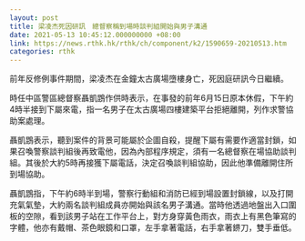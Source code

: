 ```yaml
---
layout: post
title: 梁凌杰死因研訊　總督察稱到場時談判組開始與男子溝通
date: 2021-05-13 10:45:12.000000000 +08:00
link: https://news.rthk.hk/rthk/ch/component/k2/1590659-20210513.htm
categories: rthk
---
```


前年反修例事件期間，梁凌杰在金鐘太古廣場墮樓身亡，死因庭研訊今日繼續。

時任中區警區總督察聶凱鵾作供時表示，在事發的前年6月15日原本休假，下午約4時半接到下屬來電，指一名男子在太古廣場四樓建築平台拒絕離開，列作求警協助案處理。

聶凱鵾表示，聽到案件的背景可能屬於企圖自殺，提醒下屬有需要作適當封鎖，如果召喚警察談判組後再致電他，因為內部程序規定，須有一名總督察在場協助談判組。其後於大約5時再接獲下屬電話，決定召喚談判組協助，因此他準備離開住所到場協助。

聶凱鵾指，下午約6時半到場，警察行動組和消防已經到場設置封鎖線，以及打開充氣氣墊，大約兩名談判組成員亦開始與該名男子溝通。當時他透過地盤出入口圍板的空隙，看到該男子站在工作平台上，對方身穿黃色雨衣，雨衣上有黑色筆寫的字體，他亦有戴帽、茶色眼鏡和口罩，左手拿著電話，右手拿著鎅刀，雙手垂低。
